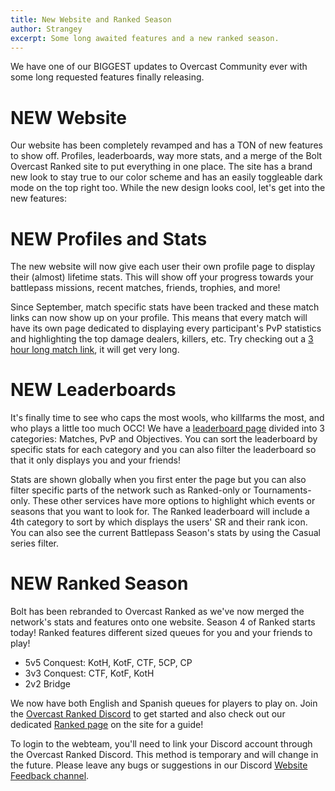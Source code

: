 ```yaml
---
title: New Website and Ranked Season
author: Strangey
excerpt: Some long awaited features and a new ranked season.
---
```


We have one of our BIGGEST updates to Overcast Community ever with some long requested features finally releasing.

# NEW Website
Our website has been completely revamped and has a TON of new features to show off. Profiles, leaderboards, way more stats, and a merge of the Bolt Overcast Ranked site to put everything in one place. The site has a brand new look to stay true to our color scheme and has an easily toggleable dark mode on the top right too. While the new design looks cool, let's get into the new features:

# NEW Profiles and Stats
The new website will now give each user their own profile page to display their (almost) lifetime stats. This will show off your progress towards your battlepass missions, recent matches, friends, trophies, and more!

Since September, match specific stats have been tracked and these match links can now show up on your profile. This means that every match will have its own page dedicated to displaying every participant's PvP statistics and highlighting the top damage dealers, killers, etc. Try checking out a [3 hour long match link](https://oc.tc/matches/b3529a), it will get very long.

# NEW Leaderboards
It's finally time to see who caps the most wools, who killfarms the most, and who plays a little too much OCC! We have a [leaderboard page](https://oc.tc/leaderboards) divided into 3 categories: Matches, PvP and Objectives. You can sort the leaderboard by specific stats for each category and you can also filter the leaderboard so that it only displays you and your friends! 

Stats are shown globally when you first enter the page but you can also filter specific parts of the network such as Ranked-only or Tournaments-only. These other services have more options to highlight which events or seasons that you want to look for. The Ranked leaderboard will include a 4th category to sort by which displays the users' SR and their rank icon. You can also see the current Battlepass Season's stats by using the Casual series filter.

# NEW Ranked Season
Bolt has been rebranded to Overcast Ranked as we've now merged the network's stats and features onto one website. Season 4 of Ranked starts today! Ranked features different sized queues for you and your friends to play! 
 - 5v5 Conquest: KotH, KotF, CTF, 5CP, CP
 - 3v3 Conquest: CTF, KotF, KotH
 - 2v2 Bridge

We now have both English and Spanish queues for players to play on. Join the [Overcast Ranked Discord](https://discord.gg/emM562w) to get started and also check out our dedicated [Ranked page](https://oc.tc/docs/ranked) on the site for a guide! 

To login to the webteam, you'll need to link your Discord account through the Overcast Ranked Discord. This method is temporary and will change in the future. Please leave any bugs or suggestions in our Discord [⁠Website Feedback channel](https://discord.com/channels/86514356862320640/1160319460419305622).
